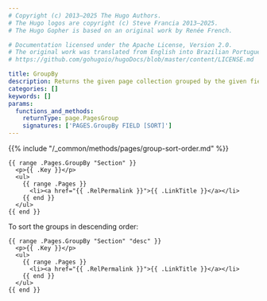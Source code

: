 ```yaml
---
# Copyright (c) 2013–2025 The Hugo Authors.
# The Hugo logos are copyright (c) Steve Francia 2013–2025.
# The Hugo Gopher is based on an original work by Renée French.

# Documentation licensed under the Apache License, Version 2.0.
# The original work was translated from English into Brazilian Portuguese.
# https://github.com/gohugoio/hugoDocs/blob/master/content/LICENSE.md

title: GroupBy
description: Returns the given page collection grouped by the given field in ascending order.
categories: []
keywords: []
params:
  functions_and_methods:
    returnType: page.PagesGroup
    signatures: ['PAGES.GroupBy FIELD [SORT]']
---
```


{{% include "/_common/methods/pages/group-sort-order.md" %}}

```go-html-template
{{ range .Pages.GroupBy "Section" }}
  <p>{{ .Key }}</p>
  <ul>
    {{ range .Pages }}
      <li><a href="{{ .RelPermalink }}">{{ .LinkTitle }}</a></li>
    {{ end }}
  </ul>
{{ end }}
```

To sort the groups in descending order:

```go-html-template
{{ range .Pages.GroupBy "Section" "desc" }}
  <p>{{ .Key }}</p>
  <ul>
    {{ range .Pages }}
      <li><a href="{{ .RelPermalink }}">{{ .LinkTitle }}</a></li>
    {{ end }}
  </ul>
{{ end }}
```
